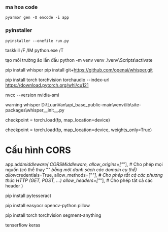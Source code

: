 ### ma hoa code

`pyarmor gen -O encode -i app`

### pyinstaller

`pyinstaller --onefile run.py`

taskkill /F /IM python.exe /T

tạo môi trường ảo
lần đầu python -m venv venv
.\venv\Scripts\activate

pip install whisper
pip install git+https://github.com/openai/whisper.git

pip install torch torchvision torchaudio --index-url https://download.pytorch.org/whl/cu121

nvcc --version
nvidia-smi

warning whisper
D:\LuanVan\api_base_public-main\venv\lib\site-packages\whisper\_\_init\_\_.py

checkpoint = torch.load(fp, map_location=device)

checkpoint = torch.load(fp, map_location=device, weights_only=True)

# Cấu hình CORS

app.add*middleware(
CORSMiddleware,
allow_origins=["*"], # Cho phép mọi nguồn (có thể thay "*" bằng một danh sách các domain cụ thể)
allow*credentials=True,
allow_methods=["*"], # Cho phép tất cả các phương thức HTTP (GET, POST, ...)
allow_headers=["*"], # Cho phép tất cả các header
)

pip install pytesseract

pip install easyocr opencv-python pillow

pip install torch torchvision segment-anything

tenserflow
keras

<!-- paddle gpu -->
